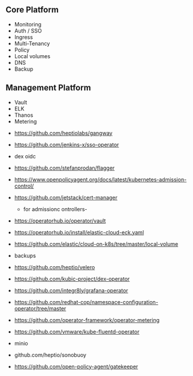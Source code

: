 ## Core Platform

  * Monitoring
  * Auth / SSO
  * Ingress
  * Multi-Tenancy
  * Policy
  * Local volumes
  * DNS
  * Backup


## Management Platform

* Vault
* ELK
* Thanos
* Metering


- https://github.com/heptiolabs/gangway
- https://github.com/jenkins-x/sso-operator
- dex oidc
- https://github.com/stefanprodan/flagger
- https://www.openpolicyagent.org/docs/latest/kubernetes-admission-control/
- https://github.com/jetstack/cert-manager
  + for admissionc ontrollers-
- https://operatorhub.io/operator/vault
- https://operatorhub.io/install/elastic-cloud-eck.yaml
- https://github.com/elastic/cloud-on-k8s/tree/master/local-volume
- backups
- https://github.com/heptio/velero
- https://github.com/kubic-project/dex-operator
- https://github.com/integr8ly/grafana-operator
- https://github.com/redhat-cop/namespace-configuration-operator/tree/master
- https://github.com/operator-framework/operator-metering
- https://github.com/vmware/kube-fluentd-operator

- minio
- github.com/heptio/sonobuoy
- https://github.com/open-policy-agent/gatekeeper

